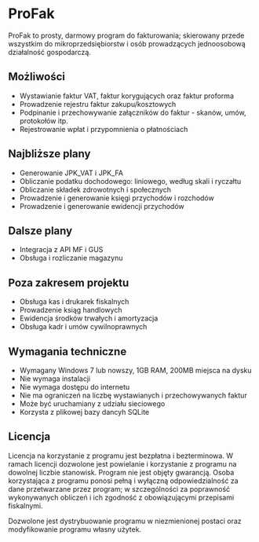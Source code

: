 # ProFak

ProFak to prosty, darmowy program do fakturowania; skierowany przede wszystkim do mikroprzedsiębiorstw i osób prowadzących jednoosobową działalność gospodarczą.

## Możliwości

 * Wystawianie faktur VAT, faktur korygujących oraz faktur proforma
 * Prowadzenie rejestru faktur zakupu/kosztowych
 * Podpinanie i przechowywanie załączników do faktur - skanów, umów, protokołów itp.
 * Rejestrowanie wpłat i przypomnienia o płatnościach

## Najbliższe plany

 * Generowanie JPK_VAT i JPK_FA
 * Obliczanie podatku dochodowego: liniowego, według skali i ryczałtu
 * Obliczanie składek zdrowotnych i społecznych
 * Prowadzenie i generowanie księgi przychodów i rozchodów
 * Prowadzenie i generowanie ewidencji przychodów

## Dalsze plany

 * Integracja z API MF i GUS
 * Obsługa i rozliczanie magazynu

## Poza zakresem projektu

 * Obsługa kas i drukarek fiskalnych
 * Prowadzenie ksiąg handlowych
 * Ewidencja środków trwałych i amortyzacja
 * Obsługa kadr i umów cywilnoprawnych

## Wymagania techniczne

 * Wymagany Windows 7 lub nowszy, 1GB RAM, 200MB miejsca na dysku
 * Nie wymaga instalacji
 * Nie wymaga dostępu do internetu
 * Nie ma ograniczeń na liczbę wystawianych i przechowywanych faktur
 * Może być uruchamiany z udziału sieciowego
 * Korzysta z plikowej bazy dancyh SQLite

## Licencja

Licencja na korzystanie z programu jest bezpłatna i bezterminowa. W ramach licencji dozwolone jest powielanie i korzystanie z programu na dowolnej liczbie stanowisk. Program nie jest objęty gwarancją. Osoba korzystająca z programu ponosi pełną i wyłączną odpowiedzialność za dane przetwarzane przez program; w szczególności za poprawność wykonywanych obliczeń i ich zgodność z obowiązującymi przepisami fiskalnymi.

Dozwolone jest dystrybuowanie programu w niezmienionej postaci oraz modyfikowanie programu własny użytek.